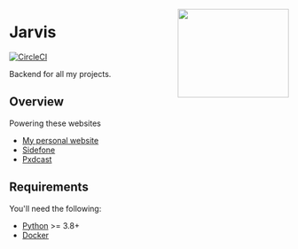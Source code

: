 <a href='https://github.com/jkrclaro/jarvis'><img src='https://github.com/jkrclaro/jarvis/blob/master/assets/logo.png' align='right' width='200' height='160' /></a>

# Jarvis
[![CircleCI](https://circleci.com/gh/jkrclaro/claro.svg?style=svg)](https://circleci.com/gh/jkrclaro/claro)

Backend for all my projects.

## Overview

Powering these websites
- [My personal website](https://www.jkrclaro.com)
- [Sidefone](https://sidefone.jkrclaro.com)
- [Pxdcast](https://pxdcast.jkrclaro.com)

## Requirements

You'll need the following:

- [Python](https://www.python.org/) >= 3.8+
- [Docker](https://www.docker.com/)